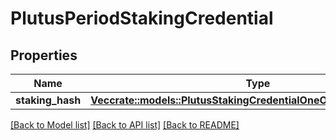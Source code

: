 # PlutusPeriodStakingCredential

## Properties

Name | Type | Description | Notes
------------ | ------------- | ------------- | -------------
**staking_hash** | [**Vec<crate::models::PlutusStakingCredentialOneOf1StakingHashInner>**](Plutus_StakingCredential_oneOf_1_stakingHash_inner.md) |  | 

[[Back to Model list]](../README.md#documentation-for-models) [[Back to API list]](../README.md#documentation-for-api-endpoints) [[Back to README]](../README.md)



